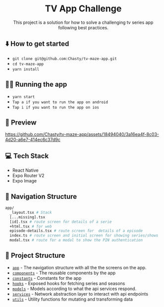 <div align="center">
  <h1>TV App Challenge</h1>
  <p>This project is a solution for how to solve a challenging tv series app following best practices.</p>

</div>



## ⬇️ How to get started
  - `git clone git@github.com:Chasty/tv-maze-app.git`
  - `cd tv-maze-app`
  - `yarn install`

## 🏃‍♀️ Running the app

  - `yarn start`
  - `Tap a if you want to run the app on android`
  - `Tap i if you want to run the app on ios`

## 📱 Preview



https://github.com/Chasty/tv-maze-app/assets/18494040/3a16ea4f-8c03-4d20-a6e7-414ec6c37d9c



## 💻 Tech Stack
  - React Native
  - Expo Router V2
  - Expo Image

## 🧭 Navigation Structure

```bash title="File System"
app/
  _layout.tsx # Stack
  [...missing].tsx
  [id].tsx # route screen for details of a serie
  +html.tsx # for web
  episode-details.tsx # route screen for  details of a episode
  index.ts # route screen and initial screen for showing series/shows
  modal.tsx # route for a modal to show the PIN authentication
```

## 📁 Project Structure

- [`app`](./app) - The navigation structure with all the the screens on the app.
- [`components`](./components) - The reusable components by the app
- [`constants`](./constants) - Constants for the app
- [`hooks`](./hooks) - Exposed hooks for fetching series and seasons
- [`models`](./models) - Models according to what the api services respond.
- [`services`](./services) - Network abstraction layer to interact with api endpoints
- [`utils`](./services) - Utility functions for mutating and transforming data

